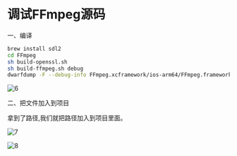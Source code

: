 # 调试FFmpeg源码

一、编译

```bash
brew install sdl2
cd FFmpeg
sh build-openssl.sh
sh build-ffmpeg.sh debug
dwarfdump -F --debug-info FFmpeg.xcframework/ios-arm64/FFmpeg.framework/FFmpeg | head -n 20
```

![6](https://github.com/kingslay/KSPlayer/blob/develop/documents/6.png?raw=true)

二、把文件加入到项目

拿到了路径,我们就把路径加入到项目里面。

![7](https://github.com/kingslay/KSPlayer/blob/develop/documents/7.png?raw=true)

![8](https://github.com/kingslay/KSPlayer/blob/develop/documents/8.png?raw=true)

